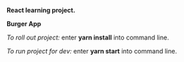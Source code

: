 **React learning project.**

**Burger App**

_To roll out project:_ enter **yarn install** into command line.

_To run project for dev:_ enter **yarn start** into command line.
